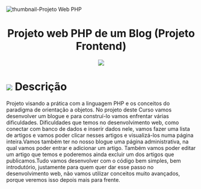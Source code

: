 ![thumbnail-Projeto Web PHP](https://user-images.githubusercontent.com/59287246/158000269-0a7f2d42-a7d2-428e-9d1e-4061755fe0e0.png)

<h1 align="center">
Projeto web PHP de um Blog (Projeto Frontend)
</h1>

<p align="center">
<img src="http://img.shields.io/static/v1?label=STATUS&message=CONCLUIDO&color=GREEN&style=for-the-badge"/>
</p>

<h1 id="objetivo">
	<img src="https://img.icons8.com/external-tal-revivo-color-tal-revivo/24/000000/external-readme-is-a-easy-to-build-a-developer-hub-that-adapts-to-the-user-logo-color-tal-revivo.png"/>
  Descrição
</h1>
Projeto visando a prática com a linguagem PHP e os conceitos do paradigma de orientação a objetos. No projeto deste Curso vamos desenvolver um blogue e para construí-lo vamos enfrentar várias dificuldades. Dificuldades que temos no desenvolvimento web, como conectar com banco de dados e inserir dados nele, vamos fazer uma lista de artigos e vamos poder clicar nesses artigos e visualizá-los numa página inteira.Vamos também ter no nosso blogue uma página administrativa, na qual vamos poder entrar e adicionar um artigo. Também vamos poder editar um artigo que temos e poderemos ainda excluir um dos artigos que publicamos.Tudo vamos desenvolver com o código bem simples, bem introdutório, justamente para quem quer dar esse passo no desenvolvimento web, não vamos utilizar conceitos muito avançados, porque veremos isso depois mais para frente.
